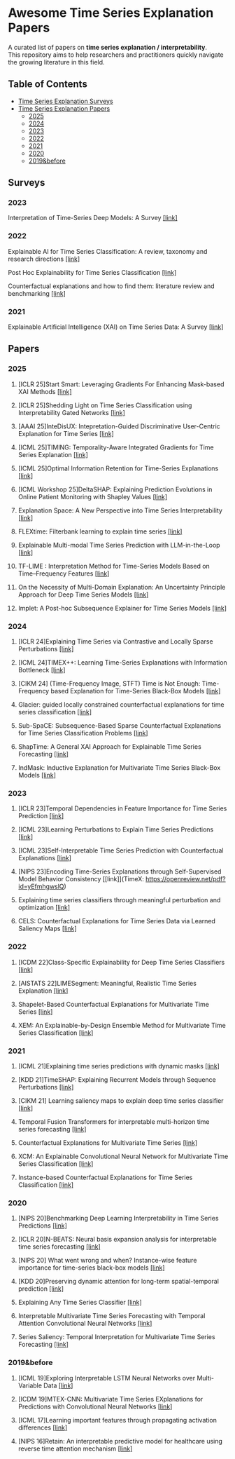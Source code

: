 # Awesome Time Series Explanation Papers

A curated list of papers on **time series explanation / interpretability**.  
This repository aims to help researchers and practitioners quickly navigate the growing literature in this field.

## Table of Contents
- [Time Series Explanation Surveys](#Surveys)
- [Time Series Explanation Papers](#Papers)
  - [2025](#2025)
  - [2024](#2024)
  - [2023](#2023)
  - [2022](#2022)
  - [2021](#2021)
  - [2020](#2020)
  - [2019&before](#2019&before)

## Surveys

### 2023

Interpretation of Time-Series Deep Models: A Survey [[link]](https://arxiv.org/pdf/2305.14582) 

### 2022

Explainable AI for Time Series Classification: A review, taxonomy and research directions [[link]](https://ieeexplore.ieee.org/stamp/stamp.jsp?tp=&arnumber=9895252)

Post Hoc Explainability for Time Series Classification [[link]](https://ieeexplore.ieee.org/stamp/stamp.jsp?tp=&arnumber=9810094)

Counterfactual explanations and how to find them: literature review and benchmarking [[link]](https://link.springer.com/content/pdf/10.1007/s10618-022-00831-6.pdf)

### 2021

Explainable Artificial Intelligence (XAI) on Time Series Data: A Survey [[link]](https://arxiv.org/pdf/2104.00950)

## Papers

### 2025

1. [ICLR 25]Start Smart: Leveraging Gradients For Enhancing Mask-based XAI Methods [[link]](https://openreview.net/pdf?id=Iht4NNVqk0)

2. [ICLR 25]Shedding Light on Time Series Classification using Interpretability Gated Networks [[link]](https://openreview.net/pdf?id=n34taxF0TC)

3. [AAAI 25]InteDisUX: Intepretation-Guided Discriminative User-Centric Explanation for Time Series [[link]](https://ojs.aaai.org/index.php/AAAI/article/view/35387)

4. [ICML 25]TIMING: Temporality-Aware Integrated Gradients for Time Series Explanation [[link]](https://arxiv.org/pdf/2506.05035)

5. [ICML 25]Optimal Information Retention for Time-Series Explanations [[link]](https://openreview.net/pdf?id=u6k5y3FDW1)

6. [ICML Workshop 25]DeltaSHAP: Explaining Prediction Evolutions in Online Patient Monitoring with Shapley Values [[link]](https://arxiv.org/pdf/2507.02342)

7. Explanation Space: A New Perspective into Time Series Interpretability [[link]](https://arxiv.org/pdf/2409.01354)

8. FLEXtime: Filterbank learning to explain time series [[link]](https://arxiv.org/pdf/2411.05841)

9. Explainable Multi-modal Time Series Prediction with LLM-in-the-Loop [[link]](https://arxiv.org/pdf/2503.01013)

10. TF-LIME : Interpretation Method for Time-Series Models Based on Time–Frequency Features [[link]](https://www.mdpi.com/1424-8220/25/9/2845)

11. On the Necessity of Multi-Domain Explanation: An Uncertainty Principle Approach for Deep Time Series Models [[link]](https://arxiv.org/pdf/2506.03267) 

12. Implet: A Post-hoc Subsequence Explainer for Time Series Models [[link]](https://arxiv.org/pdf/2505.08748)

### 2024

1. [ICLR 24]Explaining Time Series via Contrastive and Locally Sparse Perturbations [[link]](https://openreview.net/pdf?id=qDdSRaOiyb)

2. [ICML 24]TIMEX++: Learning Time-Series Explanations with Information Bottleneck [[link]](https://arxiv.org/abs/2405.09308)

3. [CIKM 24] (Time-Frequency Image, STFT) Time is Not Enough: Time-Frequency based Explanation for Time-Series Black-Box Models  [[link]](https://arxiv.org/pdf/2408.03636)

4. Glacier: guided locally constrained counterfactual explanations for time series classification [[link]](https://link.springer.com/content/pdf/10.1007/s10994-023-06502-x.pdf)

5. Sub-SpaCE: Subsequence-Based Sparse Counterfactual Explanations for Time Series Classification Problems [[link]](https://link.springer.com/chapter/10.1007/978-3-031-63800-8_1)

6. ShapTime: A General XAI Approach for Explainable Time Series Forecasting [[link]](https://link.springer.com/chapter/10.1007/978-3-031-47721-8_45)

7. IndMask: Inductive Explanation for Multivariate Time Series Black-Box Models [[link]](https://pdfs.semanticscholar.org/72f6/873b03f8ec549011dfca3dc4ae7a7adc7451.pdf)

### 2023

1. [ICLR 23]Temporal Dependencies in Feature Importance for Time Series Prediction [[link]](https://arxiv.org/pdf/2107.14317)

2. [ICML 23]Learning Perturbations to Explain Time Series Predictions [[link]](https://arxiv.org/pdf/2305.18840)

3. [ICML 23]Self-Interpretable Time Series Prediction with Counterfactual Explanations [[link]](https://openreview.net/pdf?id=JPMT9kjeJi)

4. [NIPS 23]Encoding Time-Series Explanations through Self-Supervised Model Behavior Consistency [[link]](TimeX: https://openreview.net/pdf?id=yEfmhgwslQ)

5. Explaining time series classifiers through meaningful perturbation and optimization [[link]](https://www.sciencedirect.com/science/article/pii/S0020025523009192?via%3Dihub)

6. CELS: Counterfactual Explanations for Time Series Data via Learned Saliency Maps [[link]](https://ieeexplore.ieee.org/abstract/document/10386229)

### 2022

1. [ICDM 22]Class-Specific Explainability for Deep Time Series Classifiers [[link]](https://arxiv.org/pdf/2210.05411)

2. [AISTATS 22]LIMESegment: Meaningful, Realistic Time Series Explanation [[link]](https://proceedings.mlr.press/v151/sivill22a/sivill22a.pdf)

3. Shapelet-Based Counterfactual Explanations for Multivariate Time Series [[link]](https://arxiv.org/pdf/2208.10462)

4. XEM: An Explainable-by-Design Ensemble Method for Multivariate Time Series Classification [[link]](https://arxiv.org/pdf/2005.03645)

### 2021

1. [ICML 21]Explaining time series predictions with dynamic masks [[link]](https://arxiv.org/pdf/2106.05303)

2. [KDD 21]TimeSHAP: Explaining Recurrent Models through Sequence Perturbations [[link]](https://arxiv.org/pdf/2012.00073)

3. [CIKM 21] Learning saliency maps to explain deep time series classifier [[link]](https://dl.acm.org/doi/pdf/10.1145/3459637.3482446)

4. Temporal Fusion Transformers for interpretable multi-horizon time series forecasting [[link]](https://www.sciencedirect.com/science/article/pii/S0169207021000637)

5. Counterfactual Explanations for Multivariate Time Series [[link]](https://ieeexplore.ieee.org/document/9462056)

6. XCM: An Explainable Convolutional Neural Network for Multivariate Time Series Classification [[link]](https://arxiv.org/pdf/2009.04796)

7. Instance-based Counterfactual Explanations for Time Series Classification [[link]](https://arxiv.org/pdf/2009.13211)

### 2020

1. [NIPS 20]Benchmarking Deep Learning Interpretability in Time Series Predictions [[link]](https://arxiv.org/pdf/2010.13924)

2. [ICLR 20]N-BEATS: Neural basis expansion analysis for interpretable time series forecasting [[link]](https://arxiv.org/pdf/1905.10437)

3. [NIPS 20] What went wrong and when? Instance-wise feature importance for time-series black-box models [[link]](https://arxiv.org/pdf/2003.02821)

4. [KDD 20]Preserving dynamic attention for long-term spatial-temporal prediction [[link]](https://arxiv.org/pdf/2006.08849)

5. Explaining Any Time Series Classifier [[link]](https://ieeexplore.ieee.org/document/9319285)

6. Interpretable Multivariate Time Series Forecasting with Temporal Attention Convolutional Neural Networks [[link]](https://ieeexplore.ieee.org/document/9308570)

7. Series Saliency: Temporal Interpretation for Multivariate Time Series Forecasting [[link]](https://arxiv.org/abs/2012.09324)

### 2019&before

1. [ICML 19]Exploring Interpretable LSTM Neural Networks over Multi-Variable Data [[link]](https://arxiv.org/pdf/1905.12034)

2. [ICDM 19]MTEX-CNN: Multivariate Time Series EXplanations for Predictions with Convolutional Neural Networks [[link]](https://ieeexplore.ieee.org/document/8970899)

3. [ICML 17]Learning important features through propagating activation differences [[link]](https://arxiv.org/pdf/1704.02685)

4. [NIPS 16]Retain: An interpretable predictive model for healthcare using reverse time attention mechanism [[link]](https://arxiv.org/abs/1608.05745)